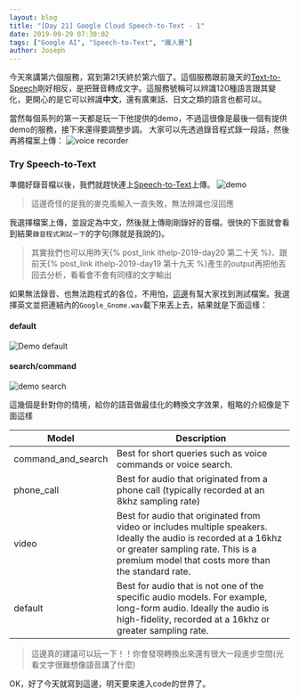 ```yaml
---
layout: blog
title: "[Day 21] Google Cloud Speech-to-Text - 1"
date: 2019-09-29 07:30:02
tags: ["Google AI", "Speech-to-Text", "鐵人賽"]
author: Joseph
---
```

今天來講第六個服務，寫到第21天終於第六個了。這個服務跟前幾天的<a href="/blog/tags/Text-to-Speech/">Text-to-Speech</a>剛好相反，是把聲音轉成文字。這服務號稱可以辨識120種語言跟其變化，更開心的是它可以辨識**中文**，還有廣東話、日文之類的語言也都可以。

當然每個系列的第一天都是玩一下他提供的demo，不過這很像是最後一個有提供demo的服務，接下來還得要調整步調。
大家可以先透過錄音程式錄一段話，然後再將檔案上傳：
![voice recorder](voice-recorder.jpg)
<!-- more -->

### Try Speech-to-Text
準備好錄音檔以後，我們就趕快連上[Speech-to-Text](https://cloud.google.com/speech-to-text/?authuser=1)上傳。
![demo](demo.jpg)

> 這邊奇怪的是我的麥克風輸入一直失敗，無法辨識也沒回應

我選擇檔案上傳，並設定為中文，然後就上傳剛剛錄好的音檔。很快的下面就會看到結果`錄音程式測試一下`的字句(隊就是我說的)。
> 其實我們也可以用昨天{% post_link ithelp-2019-day20 第二十天 %}、跟前天{% post_link ithelp-2019-day19 第十九天 %}產生的output再把他丟回去分析，看看會不會有同樣的文字輸出

如果無法錄音、也無法跑程式的各位，不用怕，[這邊](https://github.com/GoogleCloudPlatform/golang-samples/tree/master/speech/testdata)有幫大家找到測試檔案。我選擇英文並把連結內的`Google_Gnome.wav`載下來丟上去，結果就是下面這樣：

#### default
![Demo default](demo-default.jpg)
#### search/command
![demo search](demo-search.jpg)

這幾個是針對你的情境，給你的語音做最佳化的轉換文字效果，粗略的介紹像是下面這樣

Model|Description
----|----
command_and_search|Best for short queries such as voice commands or voice search.
phone_call|Best for audio that originated from a phone call (typically recorded at an 8khz sampling rate)
video|Best for audio that originated from video or includes multiple speakers. Ideally the audio is recorded at a 16khz or greater sampling rate. This is a premium model that costs more than the standard rate.
default|Best for audio that is not one of the specific audio models. For example, long-form audio. Ideally the audio is high-fidelity, recorded at a 16khz or greater sampling rate.

> 這邊真的建議可以玩一下！！你會發現轉換出來還有很大一段進步空間(光看文字很難想像語音講了什麼)

OK，好了今天就寫到這邊，明天要來進入code的世界了。


